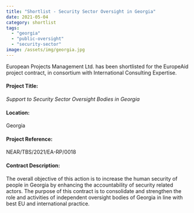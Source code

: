 ```yaml
---
title: "Shortlist - Security Sector Oversight in Georgia"
date: 2021-05-04
category: shortlist
tags: 
  - "georgia"
  - "public-oversight"
  - "security-sector"
image: /assets/img/georgia.jpg
---
```

European Projects Management Ltd. has been shortlisted for the EuropeAid project contract, in consortium with International Consulting Expertise.

#### Project Title:

*Support to Security Sector Oversight Bodies in Georgia*

#### Location:

Georgia

#### Project Reference:

NEAR/TBS/2021/EA-RP/0018

#### Contract Description:

The overall objective of this action is to increase the human security of people in Georgia by enhancing the accountability of security related actors. The purpose of this contract is to consolidate and strengthen the role and activities of independent oversight bodies of Georgia in line with best EU and international practice.
